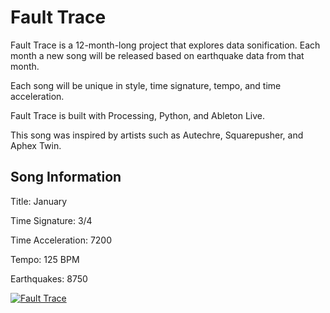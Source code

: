 # Fault Trace

Fault Trace is a 12-month-long project that explores data sonification. Each month a new song will be released based on earthquake data from that month.

Each song will be unique in style, time signature, tempo, and time acceleration.

Fault Trace is built with Processing, Python, and Ableton Live.

This song was inspired by artists such as Autechre, Squarepusher, and Aphex Twin.

## Song Information

Title: January

Time Signature: 3/4

Time Acceleration: 7200

Tempo: 125 BPM

Earthquakes: 8750

[![Fault Trace](https://img.youtube.com/vi/SO6j19QDf78/0.jpg)](https://www.youtube.com/watch?v=SO6j19QDf78)
